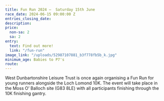 ```yaml
---
title: Fun Run 2024 –  Saturday 15th June
race_date: 2024-06-15 09:00:00 Z
entries_closing_date: 
description: 
price:
  non-sa: 2
  sa: 2
entry:
  text: Find out more!
  link: "/fun-run"
image_link: "/uploads/52987107881_b3f778fb5b_k.jpg"
minimum_age: Babies to P7's
route: 
---
```


West Dunbartonshire Leisure Trust is once again organising a Fun Run for young runners alongside the Loch Lomond 10K. The event will take place in the Moss O’ Balloch site (G83 8LE) with all participants finishing through the 10K finishing gantry.